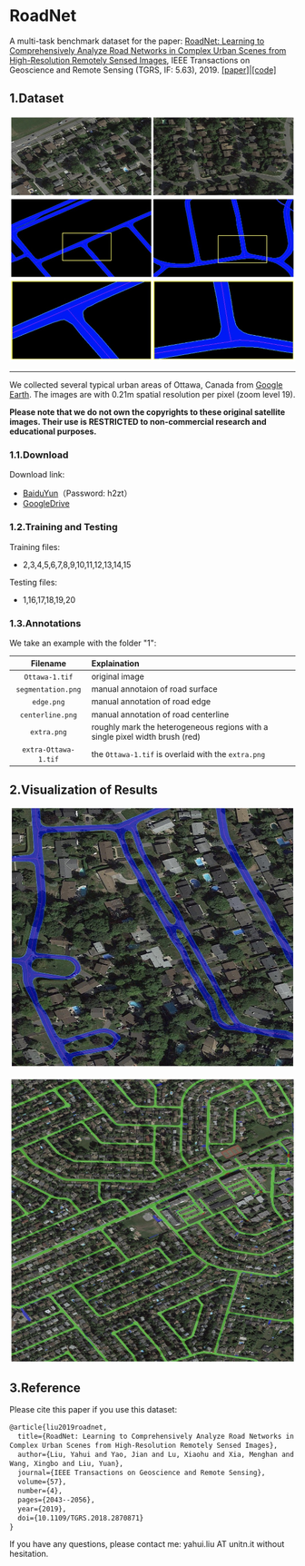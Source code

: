 # RoadNet

A multi-task benchmark dataset for the paper: [RoadNet: Learning to Comprehensively Analyze Road Networks in Complex Urban Scenes from High-Resolution Remotely Sensed Images](https://ieeexplore.ieee.org/document/8506600), IEEE Transactions on Geoscience and Remote Sensing (TGRS, IF: 5.63), 2019. [[paper]](./RoadNet-TGRS2019-Liu.pdf)|[[code]](https://github.com/yhlleo/DeepSegmentor)


## 1.Dataset

![dataset](./roadnet-dataset.jpg)

---------

We collected several typical urban areas of Ottawa, Canada from [Google Earth](http://earth.google.com). The images are with 0.21m spatial resolution per pixel (zoom level 19). 

**Please note that we do not own the copyrights to these original satellite images. Their use is RESTRICTED to non-commercial research and educational purposes.**

### 1.1.Download

Download link: 

 - [BaiduYun](https://pan.baidu.com/s/1l9RZvyYfLgTOx_k4LQRyhQ)（Password: h2zt）
 - [GoogleDrive](https://drive.google.com/open?id=1GDHy7uwgOswuCDC49OamlNkAxjaITPBI)

### 1.2.Training and Testing

Training files:

 - 2,3,4,5,6,7,8,9,10,11,12,13,14,15

Testing files:

 - 1,16,17,18,19,20

### 1.3.Annotations

We take an example with the folder "1": 

|Filename|Explaination|
|:----:|:----|
|`Ottawa-1.tif`|original image|
|`segmentation.png`|manual annotaion of road surface|
|`edge.png`|manual annotation of road edge|
|`centerline.png`|manual annotation of road centerline|
|`extra.png`|roughly mark the heterogeneous regions with a single pixel width brush (red)|
|`extra-Ottawa-1.tif`| the `Ottawa-1.tif` is overlaid with the `extra.png`|

## 2.Visualization of Results

![](./demo.jpg)

![](./demo2.jpg)

## 3.Reference

Please cite this paper if you use this dataset:

```
@article{liu2019roadnet,
  title={RoadNet: Learning to Comprehensively Analyze Road Networks in Complex Urban Scenes from High-Resolution Remotely Sensed Images},
  author={Liu, Yahui and Yao, Jian and Lu, Xiaohu and Xia, Menghan and Wang, Xingbo and Liu, Yuan},
  journal={IEEE Transactions on Geoscience and Remote Sensing},
  volume={57},
  number={4},
  pages={2043--2056},
  year={2019},
  doi={10.1109/TGRS.2018.2870871}
}
```

If you have any questions, please contact me: yahui.liu AT unitn.it without hesitation.
